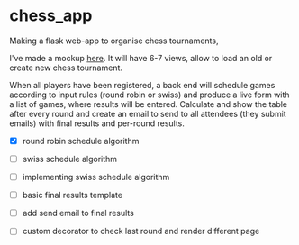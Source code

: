 # chess_app
Making a flask web-app to organise chess tournaments, 


I've made a mockup [here](https://moqups.com/pe3v4/7xozNp9y). It will have 6-7 views, allow to load an old or create new chess tournament. 

When all players have been registered, a back end will schedule games according to input rules (round robin or swiss) and produce a live form with a list of games, where results will be entered. 
Calculate and show the table after every round and create an email to send to all attendees (they submit emails) with final results and per-round results.


- [x] round robin schedule algorithm
- [ ] swiss schedule algorithm
- [ ] implementing swiss schedule algorithm
- [ ] basic final results template 
- [ ] add send email to final results
- [ ] custom decorator to check last round and render different page

